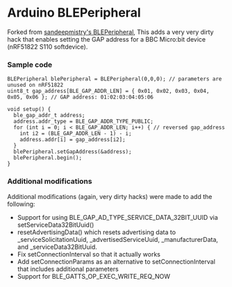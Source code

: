 # Arduino BLEPeripheral 

Forked from [sandeepmistry's BLEPeripheral](https://github.com/sandeepmistry/arduino-BLEPeripheral), This adds a very very dirty hack that enables setting the GAP address for a BBC Micro:bit device (nRF51822 S110 softdevice).

### Sample code
```
BLEPeripheral blePeripheral = BLEPeripheral(0,0,0); // parameters are unused on nRF51822
uint8_t gap_address[BLE_GAP_ADDR_LEN] = { 0x01, 0x02, 0x03, 0x04, 0x05, 0x06 }; // GAP address: 01:02:03:04:05:06

void setup() {
  ble_gap_addr_t address;
  address.addr_type = BLE_GAP_ADDR_TYPE_PUBLIC;
  for (int i = 0; i < BLE_GAP_ADDR_LEN; i++) { // reversed gap_address
    int i2 = (BLE_GAP_ADDR_LEN - 1) - i;
    address.addr[i] = gap_address[i2];
  }
  blePeripheral.setGapAddress(&address);
  blePeripheral.begin();
}
```

### Additional modifications

Additional modifications (again, very dirty hacks) were made to add the following:
- Support for using BLE_GAP_AD_TYPE_SERVICE_DATA_32BIT_UUID via setServiceData32BitUuid()
- resetAdvertisingData() which resets advertising data to _serviceSolicitationUuid, _advertisedServiceUuid, _manufacturerData, and _serviceData32BitUuid.
- Fix setConnectionInterval so that it actually works
- Add setConnectionParams as an alternative to setConnectionInterval that includes additional parameters
- Support for BLE_GATTS_OP_EXEC_WRITE_REQ_NOW
